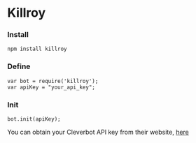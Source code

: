 # Killroy

### Install
	npm install killroy

### Define
	var bot = require('killroy');
	var apiKey = "your_api_key";

### Init
	bot.init(apiKey);


You can obtain your Cleverbot API key from their website, [here](https://www.cleverbot.com/api/)
